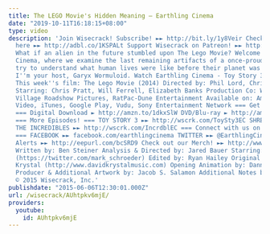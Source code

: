 ```yaml
---
title: The LEGO Movie's Hidden Meaning – Earthling Cinema
date: "2019-10-11T16:18:15+08:00"
type: video
description: 'Join Wisecrack! Subscribe! ►► http://bit.ly/1y8Veir Check out Audible.com
  here ►► http://adbl.co/1KSPALt Support Wisecrack on Patreon! ►► http://wscrk.com/PatreonWC
  What if an alien in the future stumbled upon The Lego Movie? Welcome to Earthling
  Cinema, where we examine the last remaining artifacts of a once-proud culture and
  try to understand what human lives were like before their planet was destroyed.
  I''m your host, Garyx Wormuloid. Watch Earthling Cinema - Toy Story 3 ►► http://bit.ly/1JtDCaV
  This week''s film: The Lego Movie (2014) Directed by: Phil Lord, Christopher Miller
  Starring: Chris Pratt, Will Ferrell, Elizabeth Banks Production Co: Warner Bros.,
  Village Roadshow Pictures, RatPac-Dune Entertainment Available on: Amazon Instant
  Video, iTunes, Google Play, Vudu, Sony Entertainment Network === Get the Movie!
  === Digital Download ► http://amzn.to/1dkxSlW DVD/Blu-ray ► http://amzn.to/293jotx
  === More Episodes! === TOY STORY 3 ►► http://wscrk.com/ToySty3EC SHREK ►► http://wscrk.com/ShrekEC
  THE INCREDIBLES ►► http://wscrk.com/IncrdblEC === Connect with us on Social Media!
  === FACEBOOK ►► facebook.com/earthlingcinema TWITTER ►► @EarthlingCinema Get Email
  Alerts ►► http://eepurl.com/bcSRD9 Check out our Merch! ►► http://www.wisecrack.co/store
  Written by: Ben Steiner Analysis & Directed by: Jared Bauer Starring: Mark Schroeder
  (https://twitter.com/mark_schroeder) Edited by: Ryan Hailey Original Music by: David
  Krystal (http://www.davidkrystalmusic.com) Opening Animation by: Danny Rapaport
  Producer & Additional Artwork by: Jacob S. Salamon Additional Notes by: Tommy Cook
  © 2015 Wisecrack, Inc.'
publishdate: "2015-06-06T12:30:01.000Z"
url: /wisecrack/AUhtpkv6mjE/
providers:
  youtube:
    id: AUhtpkv6mjE
---
```

